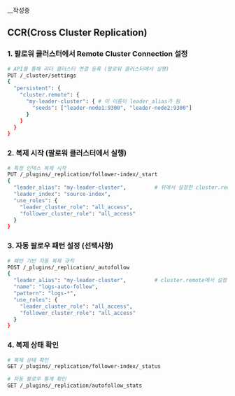 __작성중
## CCR(Cross Cluster Replication)
### 1. 팔로워 클러스터에서 Remote Cluster Connection 설정
```bash
# API를 통해 리더 클러스터 연결 등록 (팔로워 클러스터에서 실행)
PUT /_cluster/settings
{
  "persistent": {
    "cluster.remote": {
      "my-leader-cluster": { # 이 이름이 leader_alias가 됨
        "seeds": ["leader-node1:9300", "leader-node2:9300"] 
      }
    }
  }
}
```

### 2. 복제 시작 (팔로워 클러스터에서 실행)
```bash
# 특정 인덱스 복제 시작
PUT /_plugins/_replication/follower-index/_start
{
  "leader_alias": "my-leader-cluster",         # 위에서 설정한 cluster.remote 이름
  "leader_index": "source-index",
  "use_roles": {
    "leader_cluster_role": "all_access",
    "follower_cluster_role": "all_access"
  }
}
```

### 3. 자동 팔로우 패턴 설정 (선택사항)
```bash
# 패턴 기반 자동 복제 규칙
POST /_plugins/_replication/_autofollow
{
  "leader_alias": "my-leader-cluster",         # cluster.remote에서 설정한 이름
  "name": "logs-auto-follow",
  "pattern": "logs-*",
  "use_roles": {
    "leader_cluster_role": "all_access",
    "follower_cluster_role": "all_access"
  }
}
```

### 4. 복제 상태 확인
```bash
# 복제 상태 확인
GET /_plugins/_replication/follower-index/_status

# 자동 팔로우 통계 확인
GET /_plugins/_replication/autofollow_stats
```
